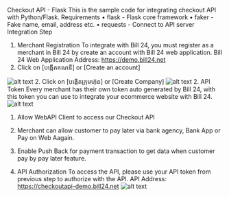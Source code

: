 Checkout API - Flask
This is the sample code for integrating checkout API with Python/Flask.
Requirements
•	flask - Flask core framework
•	faker - Fake name, email, address etc.
•	requests - Connect to API server
Integration Step
1.	Merchant Registration
To integrate with Bill 24, you must register as a merchant in Bill 24 by create an account with Bill 24 web application.
Bill 24 Web Application Address: https://demo.bill24.net
1.	Click on [បង្កើតគណនី] or [Create an account]
 
![alt text](https://s3-ap-southeast-1.amazonaws.com/b24.web-user/screens/Sign_up_01.jpg)
2.	Click on [បង្កើតក្រុមហ៊ុន] or [Create Company]
 ![alt text](https://s3-ap-southeast-1.amazonaws.com/b24.web-user/screens/Create+Company.jpg)
2.  API Token
Every merchant has their own token auto generated by Bill 24, with this token you can use to integrate your ecommerce website with Bill 24.
 ![alt text](https://s3-ap-southeast-1.amazonaws.com/b24.web-user/screens/api_token.jpg)
1.	Allow WebAPI Client to access our Checkout API
2.	Merchant can allow customer to pay later via bank agency, Bank App or Pay on Web Aagain.
3.	Enable Push Back for payment transaction to get data when customer pay by pay later feature.

3. API Authorization
To access the API, please use your API token from previous step to authorize with the API.
API Address: https://checkoutapi-demo.bill24.net
 ![alt text](https://s3-ap-southeast-1.amazonaws.com/b24.web-user/screens/api_authorization.jpg)
